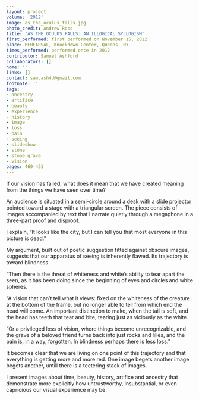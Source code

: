 ```yaml
---
layout: project
volume: '2012'
image: as_the_oculus_falls.jpg
photo_credit: Andrew Ross
title: 'AS THE OCULUS FALLS: AN ILLOGICAL SYLLOGISM'
first_performed: first performed on November 15, 2012
place: REHEARSAL, Knockdown Center, Queens, NY
times_performed: performed once in 2012
contributor: Samuel Ashford
collaborators: []
home: ''
links: []
contact: sam.ash4d@gmail.com
footnote: ''
tags:
- ancestry
- artifice
- beauty
- experience
- history
- image
- loss
- pain
- seeing
- slideshow
- stone
- stone grave
- vision
pages: 460-461
---
```


If our vision has failed, what does it mean that we have created meaning from the things we have seen over time?

An audience is situated in a semi-circle around a desk with a slide projector pointed toward a stage with a triangular screen. The piece consists of images accompanied by text that I narrate quietly through a megaphone in a three-part proof and disproof.

I explain, “It looks like the city, but I can tell you that most everyone in this picture is dead.”

My argument, built out of poetic suggestion fitted against obscure images, suggests that our apparatus of seeing is inherently flawed. Its trajectory is toward blindness.

	
“Then there is the threat of whiteness and white’s ability to tear apart the seen, as it has been doing since the beginning of eyes and circles and white spheres. 

“A vision that can’t tell what it views: fixed on the whiteness of the creature at the bottom of the frame, but no longer able to tell from which end the head will come. An important distinction to make, when the tail is soft, and the head has teeth that tear and bite, tearing just as viciously as the white.

	
“Or a privileged loss of vision, where things become unrecognizable, and the grave of a beloved friend turns back into just rocks and lilies, and the pain is, in a way, forgotten. In blindness perhaps there is less loss.”

It becomes clear that we are living on one point of this trajectory and that everything is getting more and more red. One image begets another image begets another, untill there is a teetering stack of images.

I present images about time, beauty, history, artifice and ancestry that demonstrate more explicitly how untrustworthy, insubstantial, or even capricious our visual experience may be.
